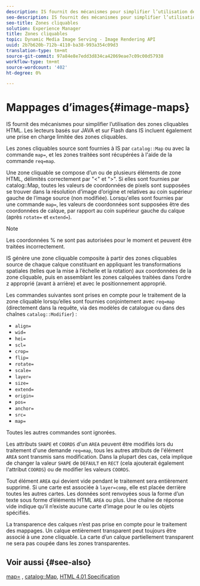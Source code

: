 ```yaml
---
description: IS fournit des mécanismes pour simplifier l’utilisation des zones cliquables HTML. Les lecteurs basés sur JAVA et sur Flash dans IS incluent également une prise en charge limitée des zones cliquables.
seo-description: IS fournit des mécanismes pour simplifier l’utilisation des zones cliquables HTML. Les lecteurs basés sur JAVA et sur Flash dans IS incluent également une prise en charge limitée des zones cliquables.
seo-title: Zones cliquables
solution: Experience Manager
title: Zones cliquables
topic: Dynamic Media Image Serving - Image Rendering API
uuid: 2b7b620b-712b-4110-ba38-993a354c09d3
translation-type: tm+mt
source-git-commit: 97a84e8e7edd3d834ca42069eae7c09c00d57938
workflow-type: tm+mt
source-wordcount: '402'
ht-degree: 0%

---
```



# Mappages d’images{#image-maps}

IS fournit des mécanismes pour simplifier l’utilisation des zones cliquables HTML. Les lecteurs basés sur JAVA et sur Flash dans IS incluent également une prise en charge limitée des zones cliquables.

Les zones cliquables source sont fournies à IS par `catalog::Map` ou avec la commande `map=`, et les zones traitées sont récupérées à l&#39;aide de la commande `req=map`.

Une zone cliquable se compose d’un ou de plusieurs éléments de zone HTML, délimités correctement par &quot;&lt;&quot; et &quot;>&quot;. Si elles sont fournies par catalog::Map, toutes les valeurs de coordonnées de pixels sont supposées se trouver dans la résolution d’image d’origine et relatives au coin supérieur gauche de l’image source (non modifiée). Lorsqu&#39;elles sont fournies par une commande `map=`, les valeurs de coordonnées sont supposées être des coordonnées de calque, par rapport au coin supérieur gauche du calque (après `rotate=` et `extend=`).

>[!NOTE]
>
>Les coordonnées % ne sont pas autorisées pour le moment et peuvent être traitées incorrectement.

IS génère une zone cliquable composite à partir des zones cliquables source de chaque calque constituant en appliquant les transformations spatiales (telles que la mise à l’échelle et la rotation) aux coordonnées de la zone cliquable, puis en assemblant les zones calquées traitées dans l’ordre z approprié (avant à arrière) et avec le positionnement approprié.

Les commandes suivantes sont prises en compte pour le traitement de la zone cliquable lorsqu’elles sont fournies conjointement avec `req=map` (directement dans la requête, via des modèles de catalogue ou dans des chaînes `catalog::Modifier`) :

* `align=`
* `wid=`
* `hei=`
* `scl=`
* `crop=`
* `flip=`
* `rotate=`
* `scale=`
* `layer=`
* `size=`
* `extend=`
* `origin=`
* `pos=`
* `anchor=`
* `src=`
* `map=`

Toutes les autres commandes sont ignorées.

Les attributs `SHAPE` et `COORDS` d&#39;un `AREA` peuvent être modifiés lors du traitement d&#39;une demande `req=map`, tous les autres attributs de l&#39;élément `AREA` sont transmis sans modification. Dans la plupart des cas, cela implique de changer la valeur `SHAPE` de `DEFAULT` en `RECT` (cela ajouterait également l&#39;attribut `COORDS`) ou de modifier les valeurs `COORDS`.

Tout élément `AREA` qui devient vide pendant le traitement sera entièrement supprimé. Si une carte est associée à `layer=comp`, elle est placée derrière toutes les autres cartes. Les données sont renvoyées sous la forme d’un texte sous forme d’éléments HTML `AREA` ou plus. Une chaîne de réponse vide indique qu’il n’existe aucune carte d’image pour le ou les objets spécifiés.

La transparence des calques n’est pas prise en compte pour le traitement des mappages. Un calque entièrement transparent peut toujours être associé à une zone cliquable. La carte d’un calque partiellement transparent ne sera pas coupée dans les zones transparentes.

## Voir aussi {#see-also}

[map=](../../../../../is-api/http-ref/image-serving-api-ref/c-http-protocol-reference/c-command-reference/r-map.md#reference-8f96545f196b4b7caa616e15c2363f06) ,  [catalog::Map](/help/aem-is-ir-api/is-api/image-catalog/image-serving-api-ref/c-image-catalog-reference/c-image-svg-data-reference/c-image-data-reference/r-map-cat.md),  [HTML 4.01 Specification](http://www.w3.org/TR/html401/)

